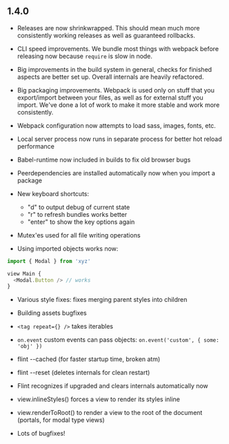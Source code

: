 ## 1.4.0

- Releases are now shrinkwrapped. This should mean much more consistently working releases as well as
  guaranteed rollbacks.

- CLI speed improvements. We bundle most things with webpack before releasing now because `require`
  is slow in node.

- Big improvements in the build system in general, checks for finished aspects are better set up.
  Overall internals are heavily refactored.

- Big packaging improvements. Webpack is used only on stuff that you export/import between your files,
  as well as for external stuff you import. We've done a lot of work to make it more stable and work
  more consistently.

- Webpack configuration now attempts to load sass, images, fonts, etc.

- Local server process now runs in separate process for better hot reload performance

- Babel-runtime now included in builds to fix old browser bugs

- Peerdependencies are installed automatically now when you import a package

- New keyboard shortcuts:
  - "d" to output debug of current state
  - "r" to refresh bundles works better
  - "enter" to show the key options again

- Mutex'es used for all file writing operations

- Using imported objects works now:

```js
import { Modal } from 'xyz'

view Main {
  <Modal.Button /> // works
}
```

- Various style fixes: fixes merging parent styles into children

- Building assets bugfixes

- `<tag repeat={} />` takes iterables

- `on.event` custom events can pass objects: `on.event('custom', { some: 'obj' })`

- flint --cached (for faster startup time, broken atm)

- flint --reset (deletes internals for clean restart)

- Flint recognizes if upgraded and clears internals automatically now

- view.inlineStyles() forces a view to render its styles inline

- view.renderToRoot() to render a view to the root of the document (portals, for modal type views)

- Lots of bugfixes!